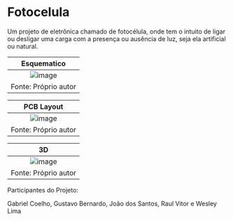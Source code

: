 # Fotocelula

Um projeto de eletrônica chamado de fotocélula, onde tem o intuito de ligar ou desligar uma carga com a presença ou ausência de luz, seja ela artificial ou natural.

|Esquematico|
|:---:|
|![image](https://user-images.githubusercontent.com/105087818/193639231-920811c3-f4a6-4111-baef-fb3a23b68c6f.png)|
|Fonte: Próprio autor|

|PCB Layout|
|:---:|
|![image](https://user-images.githubusercontent.com/105087818/194922712-9fa0ee44-9126-42f5-b17e-d869211e7222.png)|
|Fonte: Próprio autor|

|3D|
|:---:|
|![image](https://user-images.githubusercontent.com/111302603/196242345-0a65bdf0-c88e-4c99-93a7-afb5759c7b6e.png)|
|Fonte: Próprio autor|


Participantes do Projeto:

Gabriel Coelho,
Gustavo Bernardo,
João dos Santos,
Raul Vitor e
Wesley Lima 
